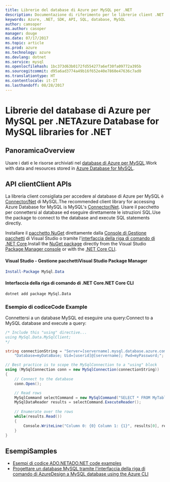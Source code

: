 ```yaml
---
title: Librerie del database di Azure per MySQL per .NET
description: Documentazione di riferimento per le librerie client .NET per il database di Azure per MySQL
keywords: Azure, .NET, SDK, API, SQL, database, MySQL
author: camsoper
ms.author: casoper
manager: douge
ms.date: 07/17/2017
ms.topic: article
ms.prod: azure
ms.technology: azure
ms.devlang: dotnet
ms.service: mysql
ms.openlocfilehash: 1bc373d63b0172fd554277a6ef30fa09772a395b
ms.sourcegitcommit: d95a6ad3774a49b16f652e40e7860e47636c7ad0
ms.translationtype: HT
ms.contentlocale: it-IT
ms.lasthandoff: 08/28/2017
---
```

# <a name="azure-database-for-mysql-libraries-for-net"></a><span data-ttu-id="17f6a-104">Librerie del database di Azure per MySQL per .NET</span><span class="sxs-lookup"><span data-stu-id="17f6a-104">Azure Database for MySQL libraries for .NET</span></span>

## <a name="overview"></a><span data-ttu-id="17f6a-105">Panoramica</span><span class="sxs-lookup"><span data-stu-id="17f6a-105">Overview</span></span>

<span data-ttu-id="17f6a-106">Usare i dati e le risorse archiviati nel [database di Azure per MySQL](/azure/mysql/overview).</span><span class="sxs-lookup"><span data-stu-id="17f6a-106">Work with data and resources stored in [Azure Database for MySQL](/azure/mysql/overview).</span></span>

## <a name="client-apis"></a><span data-ttu-id="17f6a-107">API client</span><span class="sxs-lookup"><span data-stu-id="17f6a-107">Client APIs</span></span>

<span data-ttu-id="17f6a-108">La libreria client consigliata per accedere al database di Azure per MySQL è [Connector/Net](https://dev.mysql.com/doc/connector-net/en) di MySQL.</span><span class="sxs-lookup"><span data-stu-id="17f6a-108">The recommended client library for accessing Azure Database for MySQL is MySQL's [Connector/Net](https://dev.mysql.com/doc/connector-net/en).</span></span> <span data-ttu-id="17f6a-109">Usare il pacchetto per connettersi al database ed eseguire direttamente le istruzioni SQL.</span><span class="sxs-lookup"><span data-stu-id="17f6a-109">Use the package to connect to the database and execute SQL statements directly.</span></span> 

<span data-ttu-id="17f6a-110">Installare il [pacchetto NuGet](https://www.nuget.org/packages/MySql.Data) direttamente dalla [Console di Gestione pacchetti][PackageManager] di Visual Studio o tramite l'[interfaccia della riga di comando di .NET Core][DotNetCLI].</span><span class="sxs-lookup"><span data-stu-id="17f6a-110">Install the [NuGet package](https://www.nuget.org/packages/MySql.Data) directly from the Visual Studio [Package Manager console][PackageManager] or with the [.NET Core CLI][DotNetCLI].</span></span>

#### <a name="visual-studio-package-manager"></a><span data-ttu-id="17f6a-111">Visual Studio - Gestione pacchetti</span><span class="sxs-lookup"><span data-stu-id="17f6a-111">Visual Studio Package Manager</span></span>

```powershell
Install-Package MySql.Data
```

#### <a name="net-core-cli"></a><span data-ttu-id="17f6a-112">Interfaccia della riga di comando di .NET Core</span><span class="sxs-lookup"><span data-stu-id="17f6a-112">.NET Core CLI</span></span>

```bash
dotnet add package MySql.Data
```

### <a name="code-example"></a><span data-ttu-id="17f6a-113">Esempio di codice</span><span class="sxs-lookup"><span data-stu-id="17f6a-113">Code Example</span></span>

<span data-ttu-id="17f6a-114">Connettersi a un database MySQL ed eseguire una query:</span><span class="sxs-lookup"><span data-stu-id="17f6a-114">Connect to a MySQL database and execute a query:</span></span>

```csharp
/* Include this "using" directive...
using MySql.Data.MySqlClient;
*/

string connectionString = "Server=[servername].mysql.database.azure.com; " +
    "Database=myDataBase; Uid=[userid]@[servername]; Pwd=myPassword;";

// Best practice is to scope the MySqlConnection to a "using" block
using (MySqlConnection conn = new MySqlConnection(connectionString))
{
    // Connect to the database
    conn.Open();

    // Read rows
    MySqlCommand selectCommand = new MySqlCommand("SELECT * FROM MyTable", conn);
    MySqlDataReader results = selectCommand.ExecuteReader();
    
    // Enumerate over the rows
    while(results.Read())
    {
        Console.WriteLine("Column 0: {0} Column 1: {1}", results[0], results[1]);
    }
}
```

## <a name="samples"></a><span data-ttu-id="17f6a-115">Esempi</span><span class="sxs-lookup"><span data-stu-id="17f6a-115">Samples</span></span>

- [<span data-ttu-id="17f6a-116">Esempi di codice ADO.NET</span><span class="sxs-lookup"><span data-stu-id="17f6a-116">ADO.NET code examples</span></span>](/dotnet/framework/data/adonet/ado-net-code-examples)
- [<span data-ttu-id="17f6a-117">Progettare un database MySQL tramite l'interfaccia della riga di comando di Azure</span><span class="sxs-lookup"><span data-stu-id="17f6a-117">Design a MySQL database using the Azure CLI</span></span>](https://docs.microsoft.com/azure/mysql/tutorial-design-database-using-cli) 

[PackageManager]: https://docs.microsoft.com/nuget/tools/package-manager-console
[DotNetCLI]: https://docs.microsoft.com/en-us/dotnet/core/tools/dotnet-add-package
